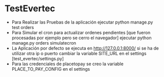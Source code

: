 # TestEvertec
* Para Realizar las Pruebas de la aplicación ejecutar python manage.py test orders 
* Para Simular el cron para actualizar ordenes pendientes [que fueron procesadas por ejemplo pero se cerro el navegador] ejecutar python manage.py orders simulatecron
* La Aplicación por defecto se ejecuta en http://127.0.0.1:8000/ si se ha de utilizar otra ip o puerto cambiar la variable SITE_URL en el settings [test_evertec/settings.py]
* Para las credenciales de placetopay se creo la variable PLACE_TO_PAY_CONFIG en el settings
